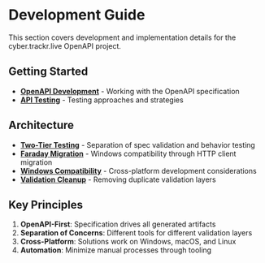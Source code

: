 # Development Guide

This section covers development and implementation details for the cyber.trackr.live OpenAPI project.

## Getting Started

- **[OpenAPI Development](./openapi-development.md)** - Working with the OpenAPI specification
- **[API Testing](./api-testing.md)** - Testing approaches and strategies

## Architecture

- **[Two-Tier Testing](./architecture/two-tier-testing.md)** - Separation of spec validation and behavior testing
- **[Faraday Migration](./architecture/faraday-migration.md)** - Windows compatibility through HTTP client migration
- **[Windows Compatibility](./architecture/windows-compatibility.md)** - Cross-platform development considerations
- **[Validation Cleanup](./architecture/validation-cleanup.md)** - Removing duplicate validation layers

## Key Principles

1. **OpenAPI-First**: Specification drives all generated artifacts
2. **Separation of Concerns**: Different tools for different validation layers
3. **Cross-Platform**: Solutions work on Windows, macOS, and Linux
4. **Automation**: Minimize manual processes through tooling